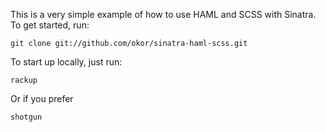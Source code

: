 This is a very simple example of how to use HAML and SCSS with Sinatra. To get started, run:

    git clone git://github.com/okor/sinatra-haml-scss.git

To start up locally, just run:

    rackup

Or if you prefer

    shotgun
